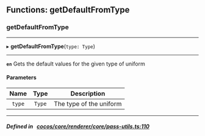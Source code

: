 ## Functions: getDefaultFromType

### getDefaultFromType


___
▸ **getDefaultFromType**(`type: Type`)
___


**`en`** Gets the default values for the given type of uniform



#### Parameters

| Name | Type | Description |
| :------: | :------: | :------: |
| `type` | `Type` | The type of the uniform  |

___


##### Defined in &nbsp;   [cocos/core/renderer/core/pass-utils.ts:110](https://github.com/cocos-creator/engine/blob/c7bf6b8a9/cocos/core/renderer/core/pass-utils.ts#L110)&nbsp;
